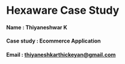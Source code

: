 # Hexaware Case Study

#### Name : Thiyaneshwar K
#### Case study : Ecommerce Application
#### Email : thiyaneshkarthickeyan@gmail.com
